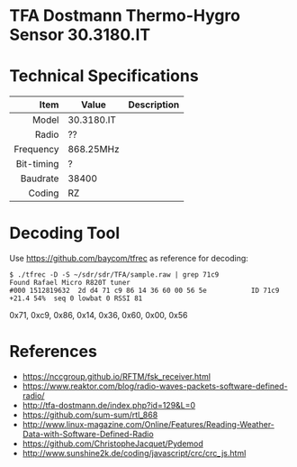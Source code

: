 # TFA Dostmann Thermo-Hygro Sensor 30.3180.IT


# Technical Specifications
Item | Value | Description
-------------: | ------------- | :-------------
Model | 30.3180.IT
Radio | ??
Frequency  | 868.25MHz |
Bit-timing | ? |
Baudrate | 38400 |
Coding | RZ |

# Decoding Tool
Use https://github.com/baycom/tfrec as reference for decoding:

```
$ ./tfrec -D -S ~/sdr/sdr/TFA/sample.raw | grep 71c9
Found Rafael Micro R820T tuner
#000 1512819632  2d d4 71 c9 86 14 36 60 00 56 5e           ID 71c9 +21.4 54%  seq 0 lowbat 0 RSSI 81
```

0x71, 0xc9, 0x86, 0x14, 0x36, 0x60, 0x00, 0x56


# References
* https://nccgroup.github.io/RFTM/fsk_receiver.html
* https://www.reaktor.com/blog/radio-waves-packets-software-defined-radio/
* http://tfa-dostmann.de/index.php?id=129&L=0
* https://github.com/sum-sum/rtl_868
* http://www.linux-magazine.com/Online/Features/Reading-Weather-Data-with-Software-Defined-Radio
* https://github.com/ChristopheJacquet/Pydemod
* http://www.sunshine2k.de/coding/javascript/crc/crc_js.html




